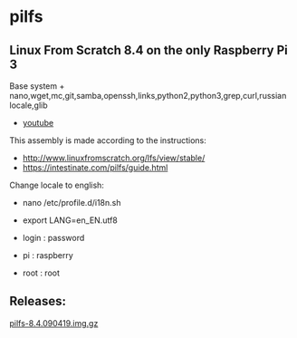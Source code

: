 # pilfs

## Linux From Scratch 8.4 on the only Raspberry Pi 3
Base system + nano,wget,mc,git,samba,openssh,links,python2,python3,grep,curl,russian locale,glib

* [youtube](https://www.youtube.com/watch?v=_R0oVOa2EVE&t=113s)

This assembly is made according to the instructions:

* http://www.linuxfromscratch.org/lfs/view/stable/
* https://intestinate.com/pilfs/guide.html

Change locale to english:
* nano /etc/profile.d/i18n.sh
* export LANG=en_EN.utf8

* login : password
* pi : raspberry
* root : root

## Releases:

[pilfs-8.4.090419.img.gz](https://yadi.sk/d/X_pRV5bNu1alfA)
